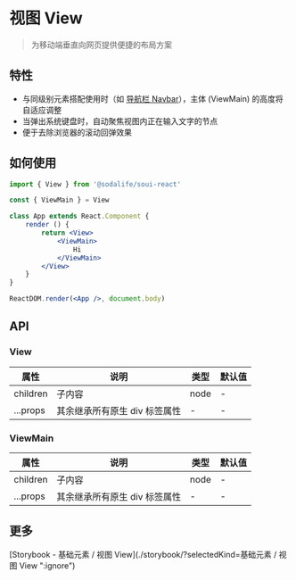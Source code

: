# 视图 View
> 为移动端垂直向网页提供便捷的布局方案

## 特性
- 与同级别元素搭配使用时（如 [导航栏 Navbar]()），主体 (ViewMain) 的高度将自适应调整
- 当弹出系统键盘时，自动聚焦视图内正在输入文字的节点
- 便于去除浏览器的滚动回弹效果


## 如何使用
```jsx
import { View } from '@sodalife/soui-react'

const { ViewMain } = View

class App extends React.Component {
	render () {
		return <View>
			<ViewMain>
				Hi
			</ViewMain>
		</View>
	}
}

ReactDOM.render(<App />, document.body)
```


## API
### View
|   属性   |             说明              | 类型 | 默认值 |
| -------- | ----------------------------- | ---- | ------ |
| children | 子内容                        | node | -      |
| ...props | 其余继承所有原生 div 标签属性 | -    | -      |

### ViewMain
|   属性   |             说明              | 类型 | 默认值 |
| -------- | ----------------------------- | ---- | ------ |
| children | 子内容                        | node | -      |
| ...props | 其余继承所有原生 div 标签属性 | -    | -      |


## 更多
[Storybook - 基础元素 / 视图 View](./storybook/?selectedKind=基础元素 / 视图 View ":ignore")
